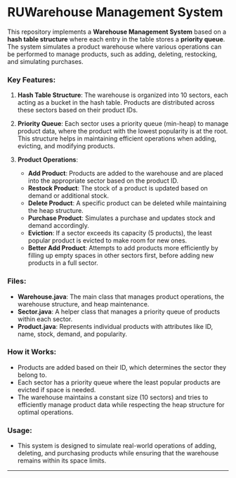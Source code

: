 # RUWarehouse Management System

This repository implements a **Warehouse Management System** based on a **hash table structure** where each entry in the table stores a **priority queue**. The system simulates a product warehouse where various operations can be performed to manage products, such as adding, deleting, restocking, and simulating purchases.

### Key Features:

1. **Hash Table Structure**: 
   The warehouse is organized into 10 sectors, each acting as a bucket in the hash table. Products are distributed across these sectors based on their product IDs.

2. **Priority Queue**:
   Each sector uses a priority queue (min-heap) to manage product data, where the product with the lowest popularity is at the root. This structure helps in maintaining efficient operations when adding, evicting, and modifying products.

3. **Product Operations**:
   - **Add Product**: Products are added to the warehouse and are placed into the appropriate sector based on the product ID.
   - **Restock Product**: The stock of a product is updated based on demand or additional stock.
   - **Delete Product**: A specific product can be deleted while maintaining the heap structure.
   - **Purchase Product**: Simulates a purchase and updates stock and demand accordingly.
   - **Eviction**: If a sector exceeds its capacity (5 products), the least popular product is evicted to make room for new ones.
   - **Better Add Product**: Attempts to add products more efficiently by filling up empty spaces in other sectors first, before adding new products in a full sector.

### Files:
- **Warehouse.java**: The main class that manages product operations, the warehouse structure, and heap maintenance.
- **Sector.java**: A helper class that manages a priority queue of products within each sector.
- **Product.java**: Represents individual products with attributes like ID, name, stock, demand, and popularity.

### How it Works:
- Products are added based on their ID, which determines the sector they belong to.
- Each sector has a priority queue where the least popular products are evicted if space is needed.
- The warehouse maintains a constant size (10 sectors) and tries to efficiently manage product data while respecting the heap structure for optimal operations.

### Usage:
- This system is designed to simulate real-world operations of adding, deleting, and purchasing products while ensuring that the warehouse remains within its space limits.

---
